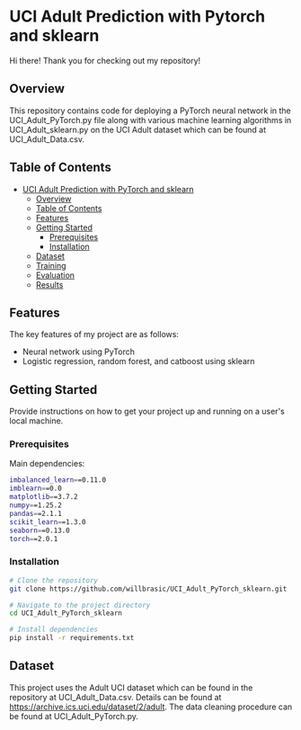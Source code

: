 

# UCI Adult Prediction with Pytorch and sklearn

Hi there! Thank you for checking out my repository!

## Overview

This repository contains code for deploying a PyTorch neural network in the UCI_Adult_PyTorch.py file
along with various machine learning algorithms in UCI_Adult_sklearn.py on the UCI Adult dataset
which can be found at UCI_Adult_Data.csv.

## Table of Contents

- [UCI Adult Prediction with PyTorch and sklearn](#project-name)
  - [Overview](#overview)
  - [Table of Contents](#table-of-contents)
  - [Features](#features)
  - [Getting Started](#getting-started)
    - [Prerequisites](#prerequisites)
    - [Installation](#installation)
  - [Dataset](#dataset)
  - [Training](#training)
  - [Evaluation](#evaluation)
  - [Results](#results)

## Features

The key features of my project are as follows:

- Neural network using PyTorch
- Logistic regression, random forest, and catboost using sklearn

## Getting Started

Provide instructions on how to get your project up and running on a user's local machine.

### Prerequisites

Main dependencies:

```bash
imbalanced_learn==0.11.0
imblearn==0.0
matplotlib==3.7.2
numpy==1.25.2
pandas==2.1.1
scikit_learn==1.3.0
seaborn==0.13.0
torch==2.0.1
```

### Installation

```bash
# Clone the repository
git clone https://github.com/willbrasic/UCI_Adult_PyTorch_sklearn.git

# Navigate to the project directory
cd UCI_Adult_PyTorch_sklearn

# Install dependencies
pip install -r requirements.txt
```

## Dataset

This project uses the Adult UCI dataset which can be found in the repository at
UCI_Adult_Data.csv. Details can be found at https://archive.ics.uci.edu/dataset/2/adult.
The data cleaning procedure can be found at UCI_Adult_PyTorch.py.
